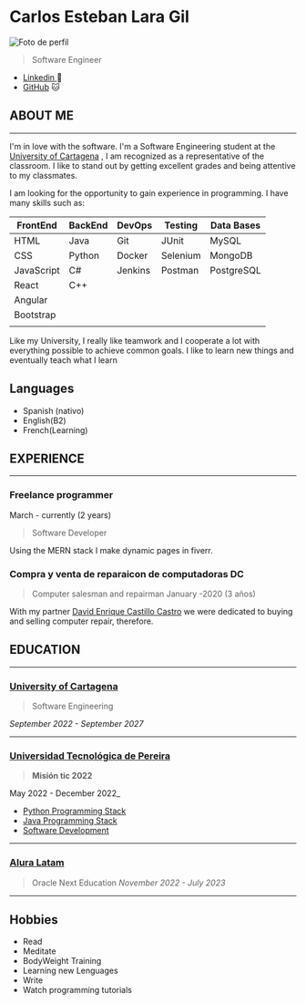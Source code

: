 # Carlos Esteban Lara Gil
![Foto de perfil](https://imgur.com/enfoOBOl.png)
> Software Engineer
- [Linkedin ](https://www.linkedin.com/in/clarag-dev/) 
  :bust_in_silhouette:
- [GitHub](https://github.com/herculeskan) :cat:

## ABOUT ME
---
I'm in love with the software.
I'm a Software Engineering student at the [University of Cartagena](https://www.linkedin.com/school/unicartagena/) , I am recognized as a representative of the classroom. I like to stand out by getting excellent grades and being attentive to my classmates.

I am looking for the opportunity to gain experience in programming. I have many skills such as:

| FrontEnd   | BackEnd | DevOps  | Testing  | Data Bases |
| ---------- | ------- | ------- | -------- | ---------- |
| HTML       | Java    | Git     | JUnit    | MySQL      |
| CSS        | Python  | Docker  | Selenium | MongoDB    |
| JavaScript | C#      | Jenkins | Postman  | PostgreSQL |
| React      | C++     |         |          |            |
| Angular    |         |         |          |            |
| Bootstrap  |         |         |          |            |
|            |         |         |          |            |



Like my University, I really like teamwork and I cooperate a lot with everything possible to achieve common goals. I like to learn new things and eventually teach what I learn

## Languages
- Spanish (nativo)
- English(B2)
- French(Learning)


## EXPERIENCE
---

### Freelance programmer
March - currently
(2 years)
>Software Developer

Using the MERN stack I make dynamic pages in fiverr.

### Compra y venta de reparaicon de computadoras DC 
>Computer salesman and repairman
January -2020
(3 años)

With my partner [David Enrique Castillo Castro](https://www.linkedin.com/in/david-enrique-castillo-castro-18a405163/) we were dedicated to buying and selling computer repair, therefore.

## EDUCATION
---
### [University of Cartagena](https://www.linkedin.com/school/unicartagena/)
>Software Engineering

 _September 2022 - September 2027_

---
### [Universidad Tecnológica de Pereira](https://www.linkedin.com/school/universidad-tecnol-gica-de-pereira/)
 >**Misión tic 2022**

 May 2022 - December 2022_
- [Python Programming Stack](https://drive.google.com/file/d/1k8NFIRmPNIMpQRXagpmtxJtA6s5RLU0S/view?usp=sharing)
- [Java Programming Stack](https://drive.google.com/file/d/1bDFKcV-gAI_mMBlYQv7jJsmBceS7vtaH/view?usp=sharing)
- [Software Development](https://drive.google.com/file/d/1Xhz7fEBv2N6y8ouqm-S9YTkB_zaKPc_q/view?usp=sharing)
---
### [Alura Latam](https://www.linkedin.com/company/alura-latam/) 
>Oracle Next Education 
_November 2022 - July 2023_
---

## Hobbies 
- Read
- Meditate
- BodyWeight Training 
- Learning new Lenguages
- Write
- Watch programming tutorials
